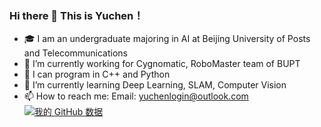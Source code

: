 ### Hi there 👋 This is Yuchen！
- 🎓 I am an undergraduate majoring in AI at Beijing University of Posts and Telecommunications
- 🔭 I’m currently working for Cygnomatic, RoboMaster team of BUPT
- 🦾 I can program in C++ and Python
- 🌱 I’m currently learning Deep Learning, SLAM, Computer Vision
- 📫 How to reach me: Email: yuchenlogin@outlook.com
[![我的 GitHub 数据](https://github-readme-stats.vercel.app/api?username=yuchenlogin)]()
